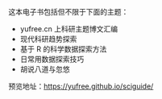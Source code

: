 这本电子书包括但不限于下面的主题：

- yufree.cn 上科研主题博文汇编
- 现代科研趋势探索
- 基于 R 的科学数据探索方法
- 日常用数据探索技巧
- 胡说八道与忽悠

预览地址：https://yufree.github.io/sciguide/